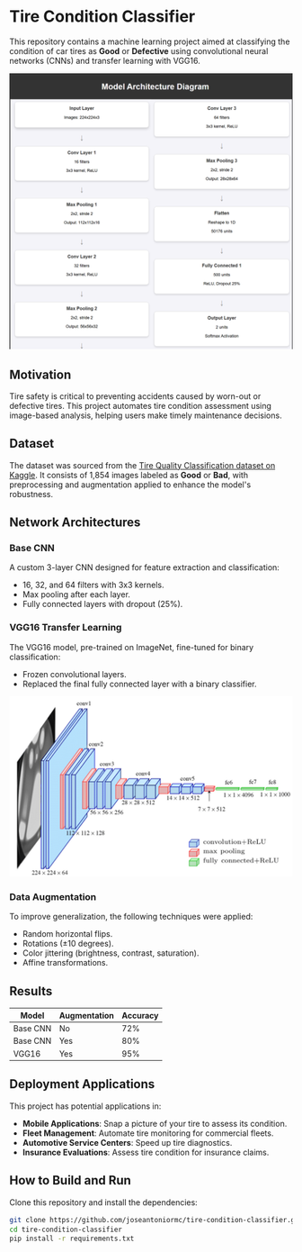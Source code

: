 # Tire Condition Classifier
This repository contains a machine learning project aimed at classifying the condition of car tires as **Good** or **Defective** using convolutional neural networks (CNNs) and transfer learning with VGG16.

![Tire Classification Model](./imgs/tire_classification_image.png)

## Motivation
Tire safety is critical to preventing accidents caused by worn-out or defective tires. This project automates tire condition assessment using image-based analysis, helping users make timely maintenance decisions.

## Dataset
The dataset was sourced from the [Tire Quality Classification dataset on Kaggle](https://www.kaggle.com/datasets/warcoder/tyre-quality-classification). It consists of 1,854 images labeled as **Good** or **Bad**, with preprocessing and augmentation applied to enhance the model's robustness.

## Network Architectures
### Base CNN
A custom 3-layer CNN designed for feature extraction and classification:
- 16, 32, and 64 filters with 3x3 kernels.
- Max pooling after each layer.
- Fully connected layers with dropout (25%).

### VGG16 Transfer Learning
The VGG16 model, pre-trained on ImageNet, fine-tuned for binary classification:
- Frozen convolutional layers.
- Replaced the final fully connected layer with a binary classifier.

![Model Architectures](./imgs/model_architecture.png)

### Data Augmentation
To improve generalization, the following techniques were applied:
- Random horizontal flips.
- Rotations (±10 degrees).
- Color jittering (brightness, contrast, saturation).
- Affine transformations.

## Results
| Model          | Augmentation | Accuracy |
|-----------------|--------------|----------|
| Base CNN       | No           | 72%      |
| Base CNN       | Yes          | 80%      |
| VGG16          | Yes          | 95%      |

## Deployment Applications
This project has potential applications in:
- **Mobile Applications**: Snap a picture of your tire to assess its condition.
- **Fleet Management**: Automate tire monitoring for commercial fleets.
- **Automotive Service Centers**: Speed up tire diagnostics.
- **Insurance Evaluations**: Assess tire condition for insurance claims.

## How to Build and Run
Clone this repository and install the dependencies:

```bash
git clone https://github.com/joseantoniormc/tire-condition-classifier.git
cd tire-condition-classifier
pip install -r requirements.txt
